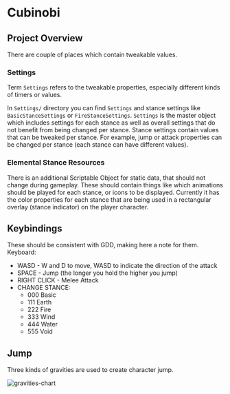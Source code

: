 # Cubinobi #

## Project Overview ##

There are couple of places which contain tweakable values.

### Settings ###

Term `Settings` refers to the tweakable properties, especially different kinds of timers or values.

In `Settings/` directory you can find `Settings` and stance settings like `BasicStanceSettings` or `FireStanceSettings`.
`Settings` is the master object which includes settings for each stance as well as overall settings that do not benefit from being changed per stance.
Stance settings contain values that can be tweaked per stance. 
For example, jump or attack properties can be changed per stance (each stance can have different values).

### Elemental Stance Resources ###

There is an additional Scriptable Object for static data, that should not change during gameplay.
These should contain things like which animations should be played for each stance, or icons to be displayed.
Currently it has the color properties for each stance that are being used in a rectangular overlay (stance indicator) on the player character.

## Keybindings ##

These should be consistent with GDD, making here a note for them.
Keyboard:
- WASD - W and D to move, WASD to indicate the direction of the attack
- SPACE - Jump (the longer you hold the higher you jump)
- RIGHT CLICK - Melee Attack
- CHANGE STANCE:
  - 000 Basic
  - 111 Earth
  - 222 Fire 
  - 333 Wind
  - 444 Water 
  - 555 Void

## Jump ##

Three kinds of gravities are used to create character jump.

![gravities-chart](jumpgravity.png)
